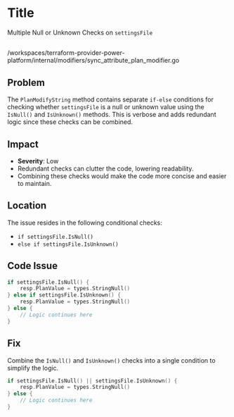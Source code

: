 # Title

Multiple Null or Unknown Checks on `settingsFile`

##

/workspaces/terraform-provider-power-platform/internal/modifiers/sync_attribute_plan_modifier.go

## Problem

The `PlanModifyString` method contains separate `if-else` conditions for checking whether `settingsFile` is a null or unknown value using the `IsNull()` and `IsUnknown()` methods. This is verbose and adds redundant logic since these checks can be combined.

## Impact

- **Severity**: Low
- Redundant checks can clutter the code, lowering readability.
- Combining these checks would make the code more concise and easier to maintain.

## Location

The issue resides in the following conditional checks:
- `if settingsFile.IsNull()`
- `else if settingsFile.IsUnknown()`

## Code Issue

```go
if settingsFile.IsNull() {
	resp.PlanValue = types.StringNull()
} else if settingsFile.IsUnknown() {
	resp.PlanValue = types.StringNull()
} else {
	// Logic continues here
}
```

## Fix

Combine the `IsNull()` and `IsUnknown()` checks into a single condition to simplify the logic.

```go
if settingsFile.IsNull() || settingsFile.IsUnknown() {
	resp.PlanValue = types.StringNull()
} else {
	// Logic continues here
}
```
